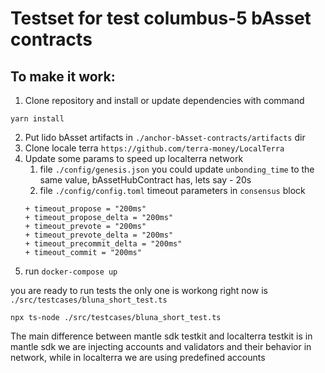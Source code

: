 # Testset for test columbus-5 bAsset contracts

## To make it work:
1) Clone repository and install or update dependencies with command
```
yarn install
```
2) Put lido bAsset artifacts in `./anchor-bAsset-contracts/artifacts` dir
3) Clone locale terra `https://github.com/terra-money/LocalTerra`
4) Update some params to speed up localterra network
    1) file `./config/genesis.json` you could update `unbonding_time` to the same value, bAssetHubContract has, lets say - 20s
    2) file `./config/config.toml` timeout parameters in `consensus` block
    ```
    + timeout_propose = "200ms"
    + timeout_propose_delta = "200ms"
    + timeout_prevote = "200ms"
    + timeout_prevote_delta = "200ms"
    + timeout_precommit_delta = "200ms"
    + timeout_commit = "200ms"
    ```
5) run `docker-compose up`

you are ready to run tests
the only one is workong right now is `./src/testcases/bluna_short_test.ts`

```
npx ts-node ./src/testcases/bluna_short_test.ts
```

The main difference between mantle sdk testkit and localterra testkit is in mantle sdk we are injecting accounts and validators and their behavior in network, while in localterra we are using predefined accounts
